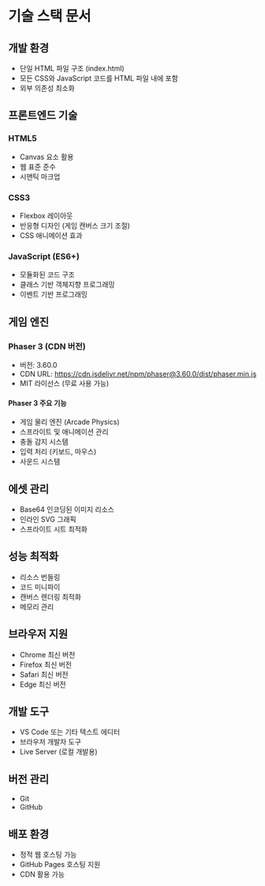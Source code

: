 # 기술 스택 문서

## 개발 환경
- 단일 HTML 파일 구조 (index.html)
- 모든 CSS와 JavaScript 코드를 HTML 파일 내에 포함
- 외부 의존성 최소화

## 프론트엔드 기술
### HTML5
- Canvas 요소 활용
- 웹 표준 준수
- 시맨틱 마크업

### CSS3
- Flexbox 레이아웃
- 반응형 디자인 (게임 캔버스 크기 조절)
- CSS 애니메이션 효과

### JavaScript (ES6+)
- 모듈화된 코드 구조
- 클래스 기반 객체지향 프로그래밍
- 이벤트 기반 프로그래밍

## 게임 엔진
### Phaser 3 (CDN 버전)
- 버전: 3.60.0
- CDN URL: https://cdn.jsdelivr.net/npm/phaser@3.60.0/dist/phaser.min.js
- MIT 라이선스 (무료 사용 가능)

#### Phaser 3 주요 기능
- 게임 물리 엔진 (Arcade Physics)
- 스프라이트 및 애니메이션 관리
- 충돌 감지 시스템
- 입력 처리 (키보드, 마우스)
- 사운드 시스템

## 에셋 관리
- Base64 인코딩된 이미지 리소스
- 인라인 SVG 그래픽
- 스프라이트 시트 최적화

## 성능 최적화
- 리소스 번들링
- 코드 미니파이
- 캔버스 렌더링 최적화
- 메모리 관리

## 브라우저 지원
- Chrome 최신 버전
- Firefox 최신 버전
- Safari 최신 버전
- Edge 최신 버전

## 개발 도구
- VS Code 또는 기타 텍스트 에디터
- 브라우저 개발자 도구
- Live Server (로컬 개발용)

## 버전 관리
- Git
- GitHub

## 배포 환경
- 정적 웹 호스팅 가능
- GitHub Pages 호스팅 지원
- CDN 활용 가능 